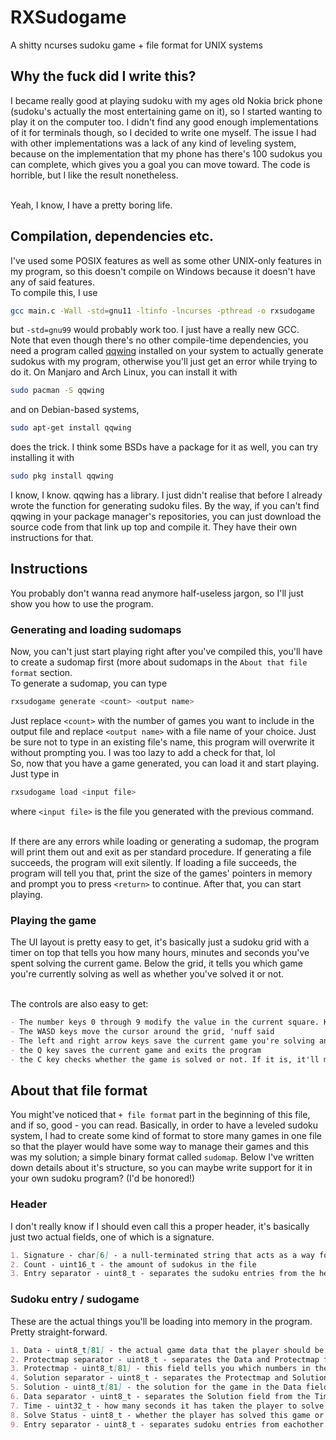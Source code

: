 # RXSudogame
A shitty ncurses sudoku game + file format for UNIX systems

## Why the fuck did I write this?
I became really good at playing sudoku with my ages old Nokia brick phone (sudoku's actually the most entertaining game on it), so I started wanting to play it on the computer too. I didn't find any good enough implementations of it for terminals though, so I decided to write one myself. The issue I had with other implementations was a lack of any kind of leveling system, because on the implementation that my phone has there's 100 sudokus you can complete, which gives you a goal you can move toward. The code is horrible, but I like the result nonetheless.<br><br>

Yeah, I know, I have a pretty boring life.

## Compilation, dependencies etc.
I've used some POSIX features as well as some other UNIX-only features in my program, so this doesn't compile on Windows because it doesn't have any of said features.<br>
To compile this, I use
```sh
gcc main.c -Wall -std=gnu11 -ltinfo -lncurses -pthread -o rxsudogame
```
but `-std=gnu99` would probably work too. I just have a really new GCC.<br>
Note that even though there's no other compile-time dependencies, you need a program called [qqwing](https://qqwing.com/download.html "qqwing downloads") installed on your system to actually generate sudokus with my program, otherwise you'll just get an error while trying to do it. On Manjaro and Arch Linux, you can install it with
```sh
sudo pacman -S qqwing
```
and on Debian-based systems,
```sh
sudo apt-get install qqwing
```
does the trick. I think some BSDs have a package for it as well, you can try installing it with
```sh
sudo pkg install qqwing
```
I know, I know. qqwing has a library. I just didn't realise that before I already wrote the function for generating sudoku files. By the way, if you can't find qqwing in your package manager's repositories, you can just download the source code from that link up top and compile it. They have their own instructions for that.

## Instructions
You probably don't wanna read anymore half-useless jargon, so I'll just show you how to use the program.

### Generating and loading sudomaps
Now, you can't just start playing right after you've compiled this, you'll have to create a sudomap first (more about sudomaps in the `About that file format` section.<br>
To generate a sudomap, you can type
```sh
rxsudogame generate <count> <output name>
```
Just replace `<count>` with the number of games you want to include in the output file and replace `<output name>` with a file name of your choice. Just be sure not to type in an existing file's name, this program will overwrite it without prompting you. I was too lazy to add a check for that, lol<br>
So, now that you have a game generated, you can load it and start playing. Just type in
```sh
rxsudogame load <input file>
```
where `<input file>` is the file you generated with the previous command.<br><br>

If there are any errors while loading or generating a sudomap, the program will print them out and exit as per standard procedure. If generating a file succeeds, the program will exit silently. If loading a file succeeds, the program will tell you that, print the size of the games' pointers in memory and prompt you to press `<return>` to continue. After that, you can start playing.

### Playing the game
The UI layout is pretty easy to get, it's basically just a sudoku grid with a timer on top that tells you how many hours, minutes and seconds you've spent solving the current game. Below the grid, it tells you which game you're currently solving as well as whether you've solved it or not.<br><br>

The controls are also easy to get:
```md
- The number keys 0 through 9 modify the value in the current square. Keys 1 through 9 set a new value for the square and 0 clears an existing value. Note that you can't change a protected square's value. Those are indicated by a reverse color pattern.
- The WASD keys move the cursor around the grid, 'nuff said
- The left and right arrow keys save the current game you're solving and select another one. Left selects the previous game, right selects the next one.
- the Q key saves the current game and exits the program
- the C key checks whether the game is solved or not. If it is, it'll mark the game solved and save it, stopping the timer. If the game isn't solved, it'll highlight all incorrect squares with a reverse color pattern for 2 seconds.
```

## About that file format
You might've noticed that `+ file format` part in the beginning of this file, and if so, good - you can read. Basically, in order to have a leveled sudoku system, I had to create some kind of format to store many games in one file so that the player would have some way to manage their games and this was my solution; a simple binary format called `sudomap`. Below I've written down details about it's structure, so you can maybe write support for it in your own sudoku program? (I'd be honored!)

### Header
I don't really know if I should even call this a proper header, it's basically just two actual fields, one of which is a signature.
```md
1. Signature - char[6] - a null-terminated string that acts as a way for programs to verify the file format. This should always be equal to "RXDSF".
2. Count - uint16_t - the amount of sudokus in the file
3. Entry separator - uint8_t - separates the sudoku entries from the header. This should always be equal to 0xFF.
```

### Sudoku entry / sudogame
These are the actual things you'll be loading into memory in the program. Pretty straight-forward.
```md
1. Data - uint8_t[81] - the actual game data that the player should be able to modify.
2. Protectmap separator - uint8_t - separates the Data and Protectmap fields. Should always be equal to 0xFC
3. Protectmap - uint8_t[81] - this field tells you which numbers in the Data field are generated by the program and should be protected from the player. A "1" in an index of this field means that the same index in the Data field should be protected.
4. Solution separator - uint8_t - separates the Protectmap and Solution fields. Should always be equal to 0xFE
5. Solution - uint8_t[81] - the solution for the game in the Data field.
6. Data separator - uint8_t - separates the Solution field from the Time and Solve Status fields. Should always be equal to 0xFD
7. Time - uint32_t - how many seconds it has taken the player to solve the current game
8. Solve Status - uint8_t - whether the player has solved this game or not
9. Entry separator - uint8_t - separates sudoku entries from eachother. Should always be equal to 0xFF
```
